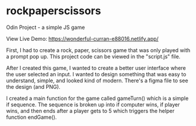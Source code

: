 # rockpaperscissors
Odin Project - a simple JS game

View Live Demo: https://wonderful-curran-e88016.netlify.app/

First, I had to create a rock, paper, scissors game that was only played with a prompt pop up. This project code can be viewed in the "script.js" file. 

After I created this game, I wanted to create a better user interface where the user selected an input. I wanted to design something that was easy to understand, simple, and looked kind of modern. There's a figma file to see the design (and PNG). 

I created a main function for the game called gameTurn() which is a simple if sequence. The sequence is broken up into if computer wins, if player wins, and then ends after a player gets to 5 which triggers the helper function endGame().

